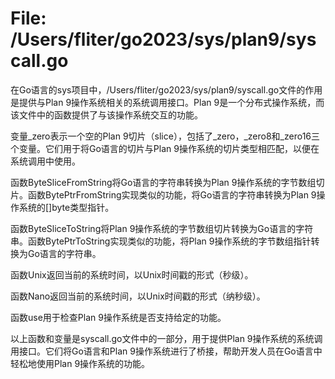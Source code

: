 # File: /Users/fliter/go2023/sys/plan9/syscall.go

在Go语言的sys项目中，/Users/fliter/go2023/sys/plan9/syscall.go文件的作用是提供与Plan 9操作系统相关的系统调用接口。Plan 9是一个分布式操作系统，而该文件中的函数提供了与该操作系统交互的功能。

变量_zero表示一个空的Plan 9切片（slice），包括了_zero，_zero8和_zero16三个变量。它们用于将Go语言的切片与Plan 9操作系统的切片类型相匹配，以便在系统调用中使用。

函数ByteSliceFromString将Go语言的字符串转换为Plan 9操作系统的字节数组切片。函数BytePtrFromString实现类似的功能，将Go语言的字符串转换为Plan 9操作系统的[]byte类型指针。

函数ByteSliceToString将Plan 9操作系统的字节数组切片转换为Go语言的字符串。函数BytePtrToString实现类似的功能，将Plan 9操作系统的字节数组指针转换为Go语言的字符串。

函数Unix返回当前的系统时间，以Unix时间戳的形式（秒级）。

函数Nano返回当前的系统时间，以Unix时间戳的形式（纳秒级）。

函数use用于检查Plan 9操作系统是否支持给定的功能。

以上函数和变量是syscall.go文件中的一部分，用于提供Plan 9操作系统的系统调用接口。它们将Go语言和Plan 9操作系统进行了桥接，帮助开发人员在Go语言中轻松地使用Plan 9操作系统的功能。

